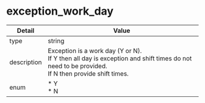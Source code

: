 # exception_work_day
| Detail | Value |
| ------ | ----- |
| type | string |
| description | Exception is a work day (Y or N).<br/> If Y then all day is exception and shift times do not need to be provided.<br/> If N then provide shift times. |
| enum | * Y<br/>* N |
